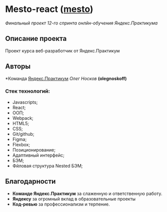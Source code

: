 # Mesto-react ([mesto](https://olegnoskoff.github.io/mesto/))

*Финальный проект 12-го спринта онлйн-обучения Яндекс.Практикума*

## Описание проекта
Проект курса веб-разработчик от Яндекс.Практикум

## Авторы  
*Команда [Яндекс.Практикум](https://practicum.yandex.ru/web/) 
*Олег Носков* **(olegnoskoff)** 

### Стек технологий:
* Javascripts;
* React;
* ООП;
* Webpack;
* HTML5;
* CSS;
* Git/github;
* Figma;
* Flexbox;
* Позиционирование;
* Адаптивный интерфейс;
* БЭМ;
* Фйловая структура Nested БЭМ;

## Благодарности 
* **Команде Яндекс.Практикум** за слаженную и ответственную работу.  
* **Яндексу** за огромный вклад в образовательные проекты  
* **Код-ревью** за профессионализм и терпение.

